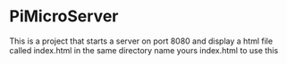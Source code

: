 # PiMicroServer
This is a project that starts a server on port 8080 and display a html file called index.html in the same directory name yours index.html to use this
